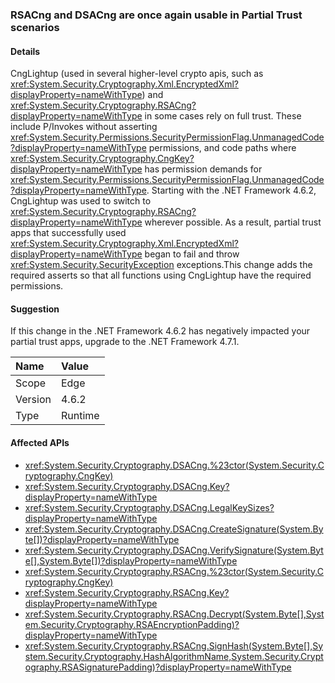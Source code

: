 ### RSACng and DSACng are once again usable in Partial Trust scenarios

#### Details

CngLightup (used in several higher-level crypto apis, such as <xref:System.Security.Cryptography.Xml.EncryptedXml?displayProperty=nameWithType>) and <xref:System.Security.Cryptography.RSACng?displayProperty=nameWithType> in some cases rely on full trust. These include P/Invokes without asserting <xref:System.Security.Permissions.SecurityPermissionFlag.UnmanagedCode?displayProperty=nameWithType> permissions, and code paths where <xref:System.Security.Cryptography.CngKey?displayProperty=nameWithType> has permission demands for <xref:System.Security.Permissions.SecurityPermissionFlag.UnmanagedCode?displayProperty=nameWithType>. Starting with the .NET Framework 4.6.2, CngLightup was used to switch to <xref:System.Security.Cryptography.RSACng?displayProperty=nameWithType> wherever possible. As a result, partial trust apps that successfully used <xref:System.Security.Cryptography.Xml.EncryptedXml?displayProperty=nameWithType> began to fail and throw <xref:System.Security.SecurityException> exceptions.This change adds the required asserts so that all functions using CngLightup have the required permissions.

#### Suggestion

If this change in the .NET Framework 4.6.2 has negatively impacted your partial trust apps, upgrade to the .NET Framework 4.7.1.

| Name    | Value       |
|:--------|:------------|
| Scope   |Edge|
|Version|4.6.2|
|Type|Runtime|

#### Affected APIs

- <xref:System.Security.Cryptography.DSACng.%23ctor(System.Security.Cryptography.CngKey)>
- <xref:System.Security.Cryptography.DSACng.Key?displayProperty=nameWithType>
- <xref:System.Security.Cryptography.DSACng.LegalKeySizes?displayProperty=nameWithType>
- <xref:System.Security.Cryptography.DSACng.CreateSignature(System.Byte[])?displayProperty=nameWithType>
- <xref:System.Security.Cryptography.DSACng.VerifySignature(System.Byte[],System.Byte[])?displayProperty=nameWithType>
- <xref:System.Security.Cryptography.RSACng.%23ctor(System.Security.Cryptography.CngKey)>
- <xref:System.Security.Cryptography.RSACng.Key?displayProperty=nameWithType>
- <xref:System.Security.Cryptography.RSACng.Decrypt(System.Byte[],System.Security.Cryptography.RSAEncryptionPadding)?displayProperty=nameWithType>
- <xref:System.Security.Cryptography.RSACng.SignHash(System.Byte[],System.Security.Cryptography.HashAlgorithmName,System.Security.Cryptography.RSASignaturePadding)?displayProperty=nameWithType>

